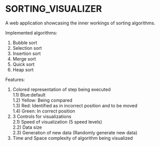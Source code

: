 # SORTING_VISUALIZER

A web application showcasing the inner workings of sorting algorithms.

Implemented algorithms:
1) Bubble sort
2) Selection sort
3) Insertion sort
4) Merge sort
5) Quick sort
6) Heap sort

Features:
1) Colored representation of step being executed\
  1.1) Blue:default\
  1.2) Yellow: Being compared\
  1.3) Red: Identified as in incorrect position and to be moved\
  1.4) Green: In correct position
3) 3 Controls for visualizations\
  2.1) Speed of visualization (5 speed levels)\
  2.2) Data size \
  2.3) Generation of new data (Randomly generate new data)
4) Time and Space complexity of algorithm being visualized
